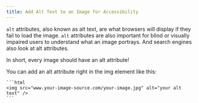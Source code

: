 ```yaml
---
title: Add Alt Text to an Image for Accessibility
---
```

`alt` attributes, also known as alt text, are what browsers will display if they fail to load the image. `alt` attributes are also important for blind or visually impaired users to understand what an image portrays. And search engines also look at alt attributes.

In short, every image should have an alt attribute!

You can add an alt attribute right in the img element like this:

    ```html
    <img src="www.your-image-source.com/your-image.jpg" alt="your alt text" />
    ```